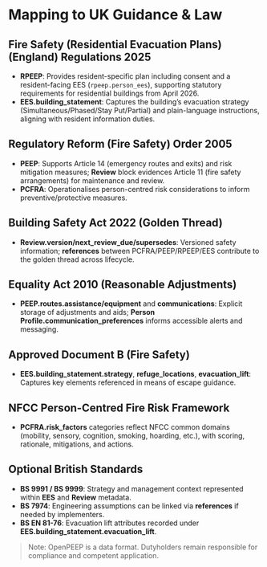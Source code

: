 # Mapping to UK Guidance & Law

## Fire Safety (Residential Evacuation Plans) (England) Regulations 2025
- **RPEEP**: Provides resident-specific plan including consent and a resident-facing EES (`rpeep.person_ees`), supporting statutory requirements for residential buildings from April 2026.
- **EES.building_statement**: Captures the building’s evacuation strategy (Simultaneous/Phased/Stay Put/Partial) and plain-language instructions, aligning with resident information duties.

## Regulatory Reform (Fire Safety) Order 2005
- **PEEP**: Supports Article 14 (emergency routes and exits) and risk mitigation measures; **Review** block evidences Article 11 (fire safety arrangements) for maintenance and review.
- **PCFRA**: Operationalises person-centred risk considerations to inform preventive/protective measures.

## Building Safety Act 2022 (Golden Thread)
- **Review.version/next_review_due/supersedes**: Versioned safety information; **references** between PCFRA/PEEP/RPEEP/EES contribute to the golden thread across lifecycle.

## Equality Act 2010 (Reasonable Adjustments)
- **PEEP.routes.assistance/equipment** and **communications**: Explicit storage of adjustments and aids; **Person Profile.communication_preferences** informs accessible alerts and messaging.

## Approved Document B (Fire Safety)
- **EES.building_statement.strategy**, **refuge_locations**, **evacuation_lift**: Captures key elements referenced in means of escape guidance.

## NFCC Person-Centred Fire Risk Framework
- **PCFRA.risk_factors** categories reflect NFCC common domains (mobility, sensory, cognition, smoking, hoarding, etc.), with scoring, rationale, mitigations, and actions.

## Optional British Standards
- **BS 9991 / BS 9999**: Strategy and management context represented within **EES** and **Review** metadata.
- **BS 7974**: Engineering assumptions can be linked via **references** if needed by implementers.
- **BS EN 81-76**: Evacuation lift attributes recorded under **EES.building_statement.evacuation_lift**.

> Note: OpenPEEP is a data format. Dutyholders remain responsible for compliance and competent application.
